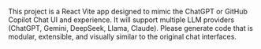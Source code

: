 <!-- Use this file to provide workspace-specific custom instructions to Copilot. For more details, visit https://code.visualstudio.com/docs/copilot/copilot-customization#_use-a-githubcopilotinstructionsmd-file -->

This project is a React Vite app designed to mimic the ChatGPT or GitHub Copilot Chat UI and experience. It will support multiple LLM providers (ChatGPT, Gemini, DeepSeek, Llama, Claude). Please generate code that is modular, extensible, and visually similar to the original chat interfaces.
